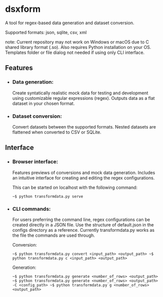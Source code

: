 # dsxform
A tool for regex-based data generation and dataset conversion. 

Supported formats: json, sqlite, csv, xml

note: Current repository may not work on Windows or macOS due to C shared library format (.so). 
Also requires Python installation on your OS. 
Templates folder or file dialog not needed if using only CLI interface.

## Features
  + ### Data generation:

    Create syntatically realistic mock data for testing and development using customizable regular expressions (regex). Outputs data as a flat dataset in your chosen format.
  + ### Dataset conversion:

    Convert datasets between the supported formats. Nested datasets are flattened when converted to CSV or SQLite.

## Interface
+ ### Browser interface:

  Features previews of conversions and mock data generation. Includes an intuitive interface for creating and editing the regex configurations.

  This can be started on localhost with the following command:

  `~$ python transformdata.py serve`
+ ### CLI commands:

  For users preferring the command line, regex configurations can be created directly in a JSON file. Use the structure of default.json in the configs directory as a reference. Currently transformdata.py works as the file the commands are used through.

  Conversion:
  
  `~$ python transformdata.py convert <input_path> <output_path>
   ~$ python transformdata.py c <input_path> <output_path>`
  
  Generation:
  
  `~$ python transformdata.py generate <number_of_rows> <output_path>
   ~$ python transformdata.py generate <number_of_rows> <output_path> -C <config_path>
   ~$ python transformdata.py g <number_of_rows> <output_path>`
  

